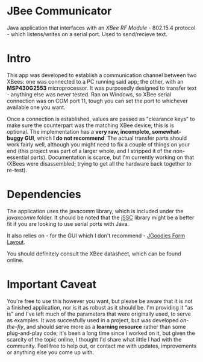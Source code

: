JBee Communicator
================

Java application that interfaces with an <i>XBee RF Module</i> - 802.15.4 protocol - which listens/writes on a serial port. Used to send/recieve text.


Intro
================

This app was developed to establish a communication channel between two XBees: one was connected to a PC running said app; the other, with an <b>MSP430G2553</b> microprocessor. It was purposedly designed to transfer text - anything else was never tested. Ran on Windows, so XBee serial connection was on COM port 11, tough you can set the port to whichever available one you want.

Once a connection is established, values are passed as "clearance keys" to make sure the counterpart was the matching XBee device; this is is optional. The implementation has a <b>very raw, incomplete, somewhat-buggy GUI</b>, which <b>I do not 
recommend</b>. The actual transfer parts should work fairly well, although you might need to fix a couple of things on your end (this project was part of a larger whole, and I stripped it of the non-essential parts). Documentation is scarce, but I'm currently working on that (XBees were disassembled; trying to get all the hardware back together to re-test).


Dependencies
================

The application uses the javacomm library, which is included under the <i>javaxcomm</i> folder. It should be noted that the <a href="https://code.google.com/p/java-simple-serial-connector/">jSSC</a> library might be a better fit if you are looking to use serial ports with Java.

It also relies on - for the GUI which I don't recommend - <a href="http://www.jgoodies.com/freeware/libraries/forms/">JGoodies Form Layout</a>.

You should definitely consult the XBee datasheet, which can be found online.


Important Caveat
================

You're free to use this however you want, but please be aware that it is not a finished application, nor is it as robust as it should be. I'm providing it "as is" and I've left much of the parameters that were originally used, to serve as examples. It was succesfully  used in a project, but was developed <i>on-the-fly</i>, and should serve more as a <b>learning resource</b> rather than some plug-and-play code; it's been a long time since  I worked on it, but given the scarcity of the topic online, I thought I'd share what little I had with the community. Feel free to help out, or contact me with updates, improvements or anything else you come up with.

